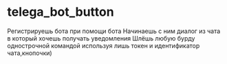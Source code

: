 # telega_bot_button
Регистрируешь бота при помощи бота
Начинаешь с ним диалог из чата в который хочешь получать уведомления
Шлёшь любую бурду однострочной командой используя лишь токен и идентификатор чата,кнопочки)
